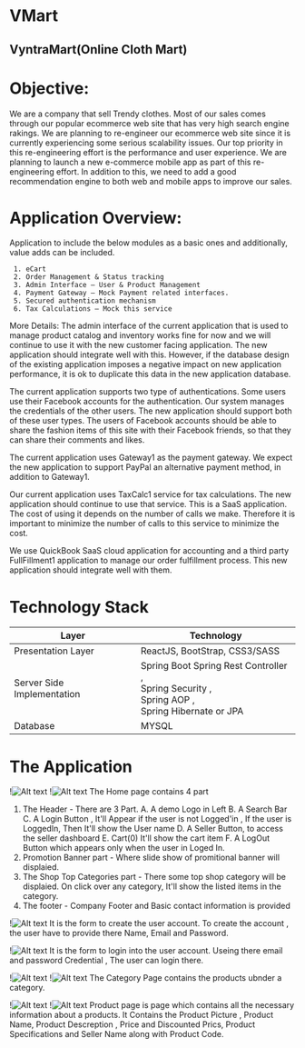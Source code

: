 # VMart

## VyntraMart(Online Cloth Mart)

# Objective:

  We are a company that sell Trendy clothes. Most of our sales comes through our popular ecommerce web site that has very high search engine rakings. We are planning to re-engineer our ecommerce web site since it is currently experiencing some serious scalability issues.
Our top priority in this re-engineering effort is the performance and user experience. We are planning to launch a new e-commerce mobile app as part of this re-engineering effort. In addition to this, we need to add a good recommendation engine to both web and mobile apps to improve our sales.

# Application Overview:
Application to include the below modules as a basic ones and additionally, value adds can be included.
     
     1. eCart
     2. Order Management & Status tracking
     3. Admin Interface – User & Product Management
     4. Payment Gateway – Mock Payment related interfaces.
     5. Secured authentication mechanism
     6. Tax Calculations – Mock this service
    
More Details:
     The admin interface of the current application that is used to manage product catalog and inventory works fine for now and we will continue to use it with the new customer facing application. The new application should integrate well with this. However, if the database design of the existing application imposes a negative impact on new application performance, it is ok to duplicate this data in the new application database.
  
   The current application supports two type of authentications. Some users use their Facebook accounts for the authentication. Our system manages the credentials of the other users. The new application should support both of these user types. The users of Facebook accounts should be able to share the fashion items of this site with their Facebook friends, so that they can share their comments and likes.
    
   The current application uses Gateway1 as the payment gateway. We expect the new application to support PayPal an alternative payment method, in addition to Gateway1.
    
   Our current application uses TaxCalc1 service for tax calculations. The new application should continue to use that service. This is a SaaS application. The cost of using it depends on the number of calls we make. Therefore it is important to minimize the number of calls to this service to minimize the cost.
    
   We use QuickBook SaaS cloud application for accounting and a third party FullFillment1 application to manage our order fulfillment process. This new application should integrate well with them.
    
    
# Technology Stack

| Layer  | Technology |
| ------------- | ------------- |
| Presentation Layer  | ReactJS, BootStrap, CSS3/SASS  |
| Server Side Implementation  | Spring Boot Spring Rest Controller , </br>Spring Security , </br>Spring AOP ,</br> Spring Hibernate or JPA  |
| Database  | MYSQL  |



# The Application 

!![Alt text](screenshots/HOMELOGIN.png "Home page 1")
!![Alt text](screenshots/HomeLogOut.png "Home page 1") 
The Home page contains 4 part 
1. The Header - There are 3 Part. 
    A. A demo Logo in Left 
    B. A Search Bar 
    C. A Login Button , It'll Appear if the user is not Logged'in , If the user is LoggedIn, Then It'll show the User name
    D. A Seller Button, to access the seller dashboard 
    E. Cart(0) It'll show the cart item
    F. A LogOut Button which appears only when the user in Loged In.
1. Promotion Banner part -  Where slide show of promitional banner will displaied.
2. The Shop Top Categories part - There some top shop category will be displaied. On click over any category, It'll show the listed items in the category.
3. The footer - Company Footer and Basic contact information is provided


!![Alt text](screenshots/CreateAcc.png "create account")
It is the form to create the user account. To create the account , the user have to provide there Name, Email and Password. 

!![Alt text](screenshots/Login.png "Login account")
It is the form to login into the user account. Useing there email and password Credential , The user can login there.


!![Alt text](screenshots/UnderCat.png "Product page 1")
!![Alt text](screenshots/underCat1.png "Product page 1") 
The Category Page contains the products ubnder a category.


!![Alt text](screenshots/Product1.png "Product page 1")
!![Alt text](screenshots/Product2.png "Product page 1") 
Product page is page which contains all the necessary information about a products. 
It Contains the Product Picture , Product Name, Product Descreption , Price and Discounted Prics,
Product Specifications and Seller Name along with Product Code.